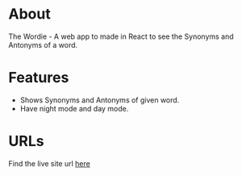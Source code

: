 # About 

The Wordie - A web app to made in React to see the Synonyms and Antonyms of a word. 

# Features 
- Shows Synonyms and Antonyms of given word.
- Have night mode and day mode.

# URLs

Find the live site url [here](https://wordie-english.vercel.app/)

